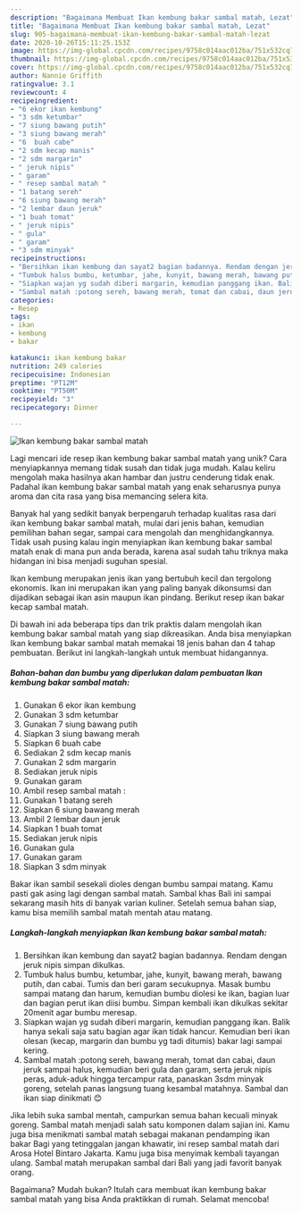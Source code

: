 ```yaml
---
description: "Bagaimana Membuat Ikan kembung bakar sambal matah, Lezat"
title: "Bagaimana Membuat Ikan kembung bakar sambal matah, Lezat"
slug: 905-bagaimana-membuat-ikan-kembung-bakar-sambal-matah-lezat
date: 2020-10-26T15:11:25.153Z
image: https://img-global.cpcdn.com/recipes/9758c014aac012ba/751x532cq70/ikan-kembung-bakar-sambal-matah-foto-resep-utama.jpg
thumbnail: https://img-global.cpcdn.com/recipes/9758c014aac012ba/751x532cq70/ikan-kembung-bakar-sambal-matah-foto-resep-utama.jpg
cover: https://img-global.cpcdn.com/recipes/9758c014aac012ba/751x532cq70/ikan-kembung-bakar-sambal-matah-foto-resep-utama.jpg
author: Nannie Griffith
ratingvalue: 3.1
reviewcount: 4
recipeingredient:
- "6 ekor ikan kembung"
- "3 sdm ketumbar"
- "7 siung bawang putih"
- "3 siung bawang merah"
- "6  buah cabe"
- "2 sdm kecap manis"
- "2 sdm margarin"
- " jeruk nipis"
- " garam"
- " resep sambal matah "
- "1 batang sereh"
- "6 siung bawang merah"
- "2 lembar daun jeruk"
- "1 buah tomat"
- " jeruk nipis"
- " gula"
- " garam"
- "3 sdm minyak"
recipeinstructions:
- "Bersihkan ikan kembung dan sayat2 bagian badannya. Rendam dengan jeruk nipis simpan dikulkas."
- "Tumbuk halus bumbu, ketumbar, jahe, kunyit, bawang merah, bawang putih, dan cabai. Tumis dan beri garam secukupnya. Masak bumbu sampai matang dan harum, kemudian bumbu diolesi ke ikan, bagian luar dan bagian perut ikan diisi bumbu. Simpan kembali ikan dikulkas sekitar 20menit agar bumbu meresap."
- "Siapkan wajan yg sudah diberi margarin, kemudian panggang ikan. Balik hanya sekali saja satu bagian agar ikan tidak hancur. Kemudian beri ikan olesan (kecap, margarin dan bumbu yg tadi ditumis) bakar lagi sampai kering."
- "Sambal matah :potong sereh, bawang merah, tomat dan cabai, daun jeruk sampai halus, kemudian beri gula dan garam, serta jeruk nipis peras, aduk-aduk hingga tercampur rata, panaskan 3sdm minyak goreng, setelah panas langsung tuang kesambal matahnya. Sambal dan ikan siap dinikmati 😊"
categories:
- Resep
tags:
- ikan
- kembung
- bakar

katakunci: ikan kembung bakar 
nutrition: 249 calories
recipecuisine: Indonesian
preptime: "PT12M"
cooktime: "PT50M"
recipeyield: "3"
recipecategory: Dinner

---
```



![Ikan kembung bakar sambal matah](https://img-global.cpcdn.com/recipes/9758c014aac012ba/751x532cq70/ikan-kembung-bakar-sambal-matah-foto-resep-utama.jpg)

Lagi mencari ide resep ikan kembung bakar sambal matah yang unik? Cara menyiapkannya memang tidak susah dan tidak juga mudah. Kalau keliru mengolah maka hasilnya akan hambar dan justru cenderung tidak enak. Padahal ikan kembung bakar sambal matah yang enak seharusnya punya aroma dan cita rasa yang bisa memancing selera kita.

Banyak hal yang sedikit banyak berpengaruh terhadap kualitas rasa dari ikan kembung bakar sambal matah, mulai dari jenis bahan, kemudian pemilihan bahan segar, sampai cara mengolah dan menghidangkannya. Tidak usah pusing kalau ingin menyiapkan ikan kembung bakar sambal matah enak di mana pun anda berada, karena asal sudah tahu triknya maka hidangan ini bisa menjadi suguhan spesial.

Ikan kembung merupakan jenis ikan yang bertubuh kecil dan tergolong ekonomis. Ikan ini merupakan ikan yang paling banyak dikonsumsi dan dijadikan sebagai ikan asin maupun ikan pindang. Berikut resep ikan bakar kecap sambal matah.


Di bawah ini ada beberapa tips dan trik praktis dalam mengolah ikan kembung bakar sambal matah yang siap dikreasikan. Anda bisa menyiapkan Ikan kembung bakar sambal matah memakai 18 jenis bahan dan 4 tahap pembuatan. Berikut ini langkah-langkah untuk membuat hidangannya.

<!--inarticleads1-->

##### Bahan-bahan dan bumbu yang diperlukan dalam pembuatan Ikan kembung bakar sambal matah:

1. Gunakan 6 ekor ikan kembung
1. Gunakan 3 sdm ketumbar
1. Gunakan 7 siung bawang putih
1. Siapkan 3 siung bawang merah
1. Siapkan 6  buah cabe
1. Sediakan 2 sdm kecap manis
1. Gunakan 2 sdm margarin
1. Sediakan  jeruk nipis
1. Gunakan  garam
1. Ambil  resep sambal matah :
1. Gunakan 1 batang sereh
1. Siapkan 6 siung bawang merah
1. Ambil 2 lembar daun jeruk
1. Siapkan 1 buah tomat
1. Sediakan  jeruk nipis
1. Gunakan  gula
1. Gunakan  garam
1. Siapkan 3 sdm minyak


Bakar ikan sambil sesekali dioles dengan bumbu sampai matang. Kamu pasti gak asing lagi dengan sambal matah. Sambal khas Bali ini sampai sekarang masih hits di banyak varian kuliner. Setelah semua bahan siap, kamu bisa memilih sambal matah mentah atau matang. 

<!--inarticleads2-->

##### Langkah-langkah menyiapkan Ikan kembung bakar sambal matah:

1. Bersihkan ikan kembung dan sayat2 bagian badannya. Rendam dengan jeruk nipis simpan dikulkas.
1. Tumbuk halus bumbu, ketumbar, jahe, kunyit, bawang merah, bawang putih, dan cabai. Tumis dan beri garam secukupnya. Masak bumbu sampai matang dan harum, kemudian bumbu diolesi ke ikan, bagian luar dan bagian perut ikan diisi bumbu. Simpan kembali ikan dikulkas sekitar 20menit agar bumbu meresap.
1. Siapkan wajan yg sudah diberi margarin, kemudian panggang ikan. Balik hanya sekali saja satu bagian agar ikan tidak hancur. Kemudian beri ikan olesan (kecap, margarin dan bumbu yg tadi ditumis) bakar lagi sampai kering.
1. Sambal matah :potong sereh, bawang merah, tomat dan cabai, daun jeruk sampai halus, kemudian beri gula dan garam, serta jeruk nipis peras, aduk-aduk hingga tercampur rata, panaskan 3sdm minyak goreng, setelah panas langsung tuang kesambal matahnya. Sambal dan ikan siap dinikmati 😊


Jika lebih suka sambal mentah, campurkan semua bahan kecuali minyak goreng. Sambal matah menjadi salah satu komponen dalam sajian ini. Kamu juga bisa menikmati sambal matah sebagai makanan pendamping ikan bakar Bagi yang tetinggalan jangan khawatir, ini resep sambal matah dari Arosa Hotel Bintaro Jakarta. Kamu juga bisa menyimak kembali tayangan ulang. Sambal matah merupakan sambal dari Bali yang jadi favorit banyak orang. 

Bagaimana? Mudah bukan? Itulah cara membuat ikan kembung bakar sambal matah yang bisa Anda praktikkan di rumah. Selamat mencoba!
